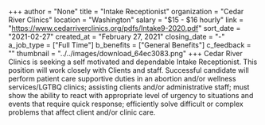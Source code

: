 +++
author = "None"
title = "Intake Receptionist"
organization = "Cedar River Clinics"
location = "Washington"
salary = "$15 - $16 hourly"
link = "https://www.cedarriverclinics.org/pdfs/Intake9-2020.pdf"
sort_date = "2021-02-27"
created_at = "February 27, 2021"
closing_date = "-"
a_job_type = ["Full Time"]
b_benefits = ["General Benefits"]
c_feedback = ""
thumbnail = "../../images/download_64ec3083.png"
+++
Cedar River Clinics is seeking a self motivated and dependable Intake Receptionist. This position will
work closely with Clients and staff. Successful candidate will perform patient care supportive duties in an
abortion and/or wellness services/LGTBQ clinics; assisting clients and/or administrative staff; must
show the ability to react with appropriate level of urgency to situations and events that require quick
response; efficiently solve difficult or complex problems that affect client and/or clinic care. 